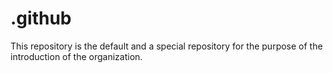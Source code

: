 # .github
This repository is the default and a special repository for the purpose of the introduction of the organization.
